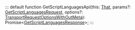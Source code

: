 :::
default function GetScriptLanguagesApi(this: [That](./That.md), params?: [GetScriptLanguagesRequest](./GetScriptLanguagesRequest.md), options?: [TransportRequestOptionsWithOutMeta](./TransportRequestOptionsWithOutMeta.md)): Promise<[GetScriptLanguagesResponse](./GetScriptLanguagesResponse.md)>;
:::
